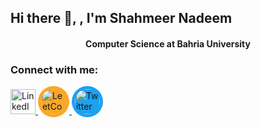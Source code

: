 ## Hi there 👋, , I'm Shahmeer Nadeem

<h4 align="center">Computer Science at Bahria University</h4>
<!--
**shahmeer01dev/shahmeer01dev** is a ✨ _special_ ✨ repository because its `README.md` (this file) appears on your GitHub profile.

Here are some ideas to get you started:

- 🔭 I’m currently working on ...
-->
- 🌱 I’m learning Python and improving my data analysis and machine learning skills.
- 💬 Ask me about Computer Science, Development, Machine Learning
- 📫 How to reach me: shahmeer.n@outlook.com
<!--
- 👯 I’m looking to collaborate on ...
- 🤔 I’m looking for help with ...
- 😄 Pronouns: ...
- ⚡ Fun fact: ...
-->

### Connect with me:
  <!-- LinkedIn -->
  <a href="https://www.linkedin.com/in/shahmeer01dev/">
    <img src="https://cdn.jsdelivr.net/gh/devicons/devicon/icons/linkedin/linkedin-original.svg" alt="LinkedIn" width="40" height="40"/>
  </a>

  <!-- LeetCode -->
  <a href="https://leetcode.com/u/shahmeer01dev/">
    <img src="[https://upload.wikimedia.org/wikipedia/commons/1/19/LeetCode_logo_black.png](https://iconscout.com/fr/lottie-animation/leetcode-logo-10982203)" alt="LeetCode" width="40" height="40" style="background: #f9a828; padding: 5px; border-radius: 50%;"/>
  </a>

  <!-- Twitter -->
  <a href="https://twitter.com/shahmeer01dev">
    <img src="[https://upload.wikimedia.org/wikipedia/commons/6/60/Twitter_Logo_as_of_2021.svg](https://www.google.com/imgres?q=xlogo&imgurl=https%3A%2F%2Fimg.freepik.com%2Ffree-vector%2Fnew-2023-twitter-logo-x-icon-design_1017-45418.jpg%3Fsize%3D338%26ext%3Djpg%26ga%3DGA1.1.2008272138.1726531200%26semt%3Dais_hybrid&imgrefurl=https%3A%2F%2Fwww.freepik.com%2Ffree-photos-vectors%2Fx-logo&docid=GvTzEXG6NTOsbM&tbnid=QaVS-hYafpd60M&vet=12ahUKEwijn8OI3MqIAxVqRfEDHcZjBTEQM3oECBoQAA..i&w=338&h=338&hcb=2&ved=2ahUKEwijn8OI3MqIAxVqRfEDHcZjBTEQM3oECBoQAA)" alt="Twitter" width="40" height="40" style="background: #1da1f2; padding: 5px; border-radius: 50%;"/>
  </a>





